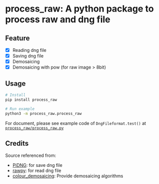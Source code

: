 # process_raw: A python package to process raw and dng file

## Feature
- [x] Reading dng file
- [x] Saving dng file
- [x] Demosaicing
- [x] Demosaicing with pow (for raw image > 8bit)

## Usage 
```bash
# Install
pip install process_raw 

# Run example
python3 -m process_raw.process_raw
```
For document, please see example code of `DngFileformat.test()` at [`process_raw/process_raw.py`](process_raw/process_raw.py#L154)

## Credits
Source referenced from:
- [PiDNG](https://github.com/schoolpost/PiDNG): for save dng file
- [rawpy](https://github.com/letmaik/rawpy): for read dng file
- [colour_demosaicing](https://github.com/colour-science/colour-demosaicing): Provide demosaicing algorithms
